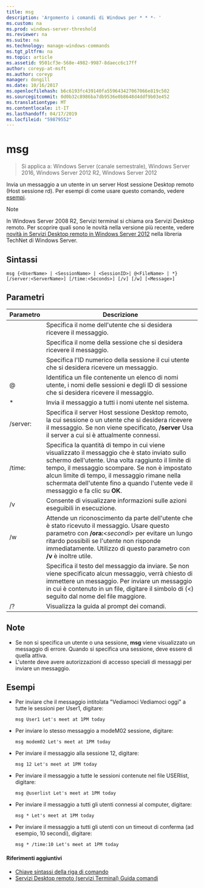 ```yaml
---
title: msg
description: 'Argomento i comandi di Windows per * * *- '
ms.custom: na
ms.prod: windows-server-threshold
ms.reviewer: na
ms.suite: na
ms.technology: manage-windows-commands
ms.tgt_pltfrm: na
ms.topic: article
ms.assetid: 9501cf3e-568e-4982-9987-8daecc6c17ff
author: coreyp-at-msft
ms.author: coreyp
manager: dongill
ms.date: 10/16/2017
ms.openlocfilehash: b6c6193fc439140fa559643427067066e819c502
ms.sourcegitcommit: 0d0b32c8986ba7db9536e0b8648d4ddf9b03e452
ms.translationtype: MT
ms.contentlocale: it-IT
ms.lasthandoff: 04/17/2019
ms.locfileid: "59879552"
---
```

# <a name="msg"></a>msg

>Si applica a: Windows Server (canale semestrale), Windows Server 2016, Windows Server 2012 R2, Windows Server 2012

Invia un messaggio a un utente in un server Host sessione Desktop remoto (Host sessione rd).
Per esempi di come usare questo comando, vedere [esempi](#BKMK_examples).
> [!NOTE]
> In Windows Server 2008 R2, Servizi terminal si chiama ora Servizi Desktop remoto. Per scoprire quali sono le novità nella versione più recente, vedere [novità in Servizi Desktop remoto in Windows Server 2012](https://technet.microsoft.com/library/hh831527) nella libreria TechNet di Windows Server.

## <a name="syntax"></a>Sintassi
```
msg {<UserName> | <SessionName> | <SessionID>| @<FileName> | *} [/server:<ServerName>] [/time:<Seconds>] [/v] [/w] [<Message>]
```

## <a name="parameters"></a>Parametri
|Parametro|Descrizione|
|-------|--------|
|<UserName>|Specifica il nome dell'utente che si desidera ricevere il messaggio.|
|<SessionName>|Specifica il nome della sessione che si desidera ricevere il messaggio.|
|<SessionID>|Specifica l'ID numerico della sessione il cui utente che si desidera ricevere un messaggio.|
|@<FileName>|Identifica un file contenente un elenco di nomi utente, i nomi delle sessioni e degli ID di sessione che si desidera ricevere il messaggio.|
|*|Invia il messaggio a tutti i nomi utente nel sistema.|
|/server:<ServerName>|Specifica il server Host sessione Desktop remoto, la cui sessione o un utente che si desidera ricevere il messaggio. Se non viene specificato, **/server** Usa il server a cui si è attualmente connessi.|
|/time:<Seconds>|Specifica la quantità di tempo in cui viene visualizzato il messaggio che è stato inviato sullo schermo dell'utente. Una volta raggiunto il limite di tempo, il messaggio scompare. Se non è impostato alcun limite di tempo, il messaggio rimane nella schermata dell'utente fino a quando l'utente vede il messaggio e fa clic su **OK**.|
|/v|Consente di visualizzare informazioni sulle azioni eseguibili in esecuzione.|
|/w|Attende un riconoscimento da parte dell'utente che è stato ricevuto il messaggio. Usare questo parametro con **/ora:**<*secondi*> per evitare un lungo ritardo possibili se l'utente non risponde immediatamente. Utilizzo di questo parametro con **/v** è inoltre utile.|
|<Message>|Specifica il testo del messaggio da inviare. Se non viene specificato alcun messaggio, verrà chiesto di immettere un messaggio. Per inviare un messaggio in cui è contenuto in un file, digitare il simbolo di (<) seguito dal nome del file maggiore.|
|/?|Visualizza la guida al prompt dei comandi.|

## <a name="remarks"></a>Note
-   Se non si specifica un utente o una sessione, **msg** viene visualizzato un messaggio di errore. Quando si specifica una sessione, deve essere di quella attiva.
-   L'utente deve avere autorizzazioni di accesso speciali di messaggi per inviare un messaggio.

## <a name="BKMK_examples"></a>Esempi
-   Per inviare che il messaggio intitolata "Vediamoci Vediamoci oggi" a tutte le sessioni per User1, digitare:
    ```
    msg User1 Let's meet at 1PM today
    ```
-   Per inviare lo stesso messaggio a modeM02 sessione, digitare:
    ```
    msg modem02 Let's meet at 1PM today
    ```
-   Per inviare il messaggio alla sessione 12, digitare:
    ```
    msg 12 Let's meet at 1PM today
    ```
-   Per inviare il messaggio a tutte le sessioni contenute nel file USERlist, digitare:
    ```
    msg @userlist Let's meet at 1PM today
    ```
-   Per inviare il messaggio a tutti gli utenti connessi al computer, digitare:
    ```
    msg * Let's meet at 1PM today
    ```
-   Per inviare il messaggio a tutti gli utenti con un timeout di conferma (ad esempio, 10 secondi), digitare:
    ```
    msg * /time:10 Let's meet at 1PM today
    ```
    
#### <a name="additional-references"></a>Riferimenti aggiuntivi
-  [Chiave sintassi della riga di comando](command-line-syntax-key.md)
-  [Servizi Desktop remoto &#40;servizi Terminal&#41; Guida comandi](remote-desktop-services-terminal-services-command-reference.md)

